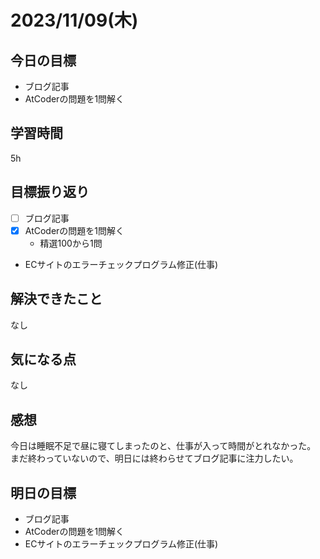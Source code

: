 # 2023/11/09(木)

## 今日の目標
* ブログ記事
* AtCoderの問題を1問解く

## 学習時間
5h

## 目標振り返り
* [ ] ブログ記事
* [x] AtCoderの問題を1問解く
  * 精選100から1問
* ECサイトのエラーチェックプログラム修正(仕事)

## 解決できたこと
なし

## 気になる点
なし

## 感想
今日は睡眠不足で昼に寝てしまったのと、仕事が入って時間がとれなかった。
まだ終わっていないので、明日には終わらせてブログ記事に注力したい。

## 明日の目標
* ブログ記事
* AtCoderの問題を1問解く
* ECサイトのエラーチェックプログラム修正(仕事)
